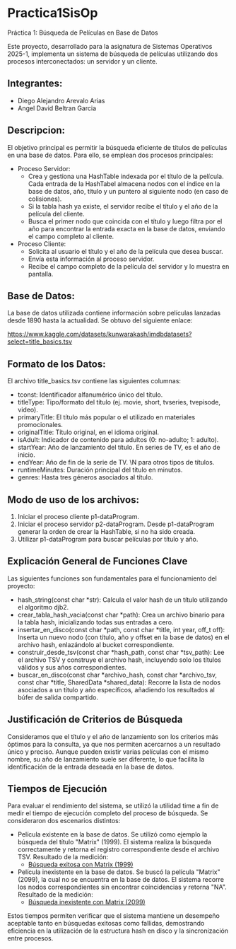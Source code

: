 # Practica1SisOp

Práctica 1: Búsqueda de Películas en Base de Datos

Este proyecto, desarrollado para la asignatura de Sistemas Operativos 2025-1, implementa un sistema de búsqueda de películas utilizando dos procesos interconectados: un servidor y un cliente.


## Integrantes:
- Diego Alejandro Arevalo Arias
- Angel David Beltran Garcia


## Descripcion:

El objetivo principal es permitir la búsqueda eficiente de títulos de películas en una base de datos. Para ello, se emplean dos procesos principales:

- Proceso Servidor:
   - Crea y gestiona una HashTable indexada por el título de la película. Cada entrada de la HashTabel almacena nodos con el índice en la base de datos, año, título y un puntero al siguiente nodo (en caso de colisiones).
   - Si la tabla hash ya existe, el servidor recibe el título y el año de la película del cliente.
   - Busca el primer nodo que coincida con el título y luego filtra por el año para encontrar la entrada exacta en la base de datos, enviando el campo completo al cliente.
- Proceso Cliente:
   - Solicita al usuario el título y el año de la película que desea buscar.
   - Envía esta información al proceso servidor.
   - Recibe el campo completo de la película del servidor y lo muestra en pantalla.


## Base de Datos:  

La base de datos utilizada contiene información sobre películas lanzadas desde 1890 hasta la actualidad. Se obtuvo del siguiente enlace:

  https://www.kaggle.com/datasets/kunwarakash/imdbdatasets?select=title_basics.tsv


## Formato de los Datos: 

El archivo title_basics.tsv contiene las siguientes columnas:
 * tconst: Identificador alfanumérico único del título.
 * titleType: Tipo/formato del título (ej. movie, short, tvseries, tvepisode, video).
 * primaryTitle: El título más popular o el utilizado en materiales promocionales.
 * originalTitle: Título original, en el idioma original.
 * isAdult: Indicador de contenido para adultos (0: no-adulto; 1: adulto).
 * startYear: Año de lanzamiento del título. En series de TV, es el año de inicio.
 * endYear: Año de fin de la serie de TV. \N para otros tipos de títulos.
 * runtimeMinutes: Duración principal del título en minutos.
 * genres: Hasta tres géneros asociados al título.


## Modo de uso de los archivos:

1) Iniciar el proceso cliente p1-dataProgram.
1) Iniciar el proceso servidor p2-dataProgram. Desde p1-dataProgram generar la orden de crear la HashTable, si no ha sido creada.
3) Utilizar p1-dataProgram para buscar películas por título y año.


## Explicación General de Funciones Clave

Las siguientes funciones son fundamentales para el funcionamiento del proyecto:
- hash_string(const char *str): Calcula el valor hash de un título utilizando el algoritmo djb2.
- crear_tabla_hash_vacia(const char *path): Crea un archivo binario para la tabla hash, inicializando todas sus entradas a cero.
- insertar_en_disco(const char *path, const char *title, int year, off_t off): Inserta un nuevo nodo (con título, año y offset en la base de datos) en el archivo hash, enlazándolo al bucket correspondiente.
- construir_desde_tsv(const char *hash_path, const char *tsv_path): Lee el archivo TSV y construye el archivo hash, incluyendo solo los títulos válidos y sus años correspondientes.
- buscar_en_disco(const char *archivo_hash, const char *archivo_tsv, const char *title, SharedData *shared_data): Recorre la lista de nodos asociados a un título y año específicos, añadiendo los resultados al búfer de salida compartido.


## Justificación de Criterios de Búsqueda

Consideramos que el título y el año de lanzamiento son los criterios más óptimos para la consulta, ya que nos permiten acercarnos a un resultado único y preciso. Aunque pueden existir varias películas con el mismo nombre, su año de lanzamiento suele ser diferente, lo que facilita la identificación de la entrada deseada en la base de datos.

## Tiempos de Ejecución
Para evaluar el rendimiento del sistema, se utilizó la utilidad time a fin de medir el tiempo de ejecución completo del proceso de búsqueda. Se consideraron dos escenarios distintos:

- Película existente en la base de datos. 
Se utilizó como ejemplo la búsqueda del título "Matrix" (1999). El sistema realiza la búsqueda correctamente y retorna el registro correspondiente desde el archivo TSV.
Resultado de la medición:
  - [Búsqueda exitosa con Matrix (1999)](https://github.com/user-attachments/assets/24e9459e-da6c-4662-b191-433863e83d97)
- Película inexistente en la base de datos. 
Se buscó la película "Matrix" (2099), la cual no se encuentra en la base de datos. El sistema recorre los nodos correspondientes sin encontrar coincidencias y retorna "NA".
Resultado de la medición:
  - [Búsqueda inexistente con Matrix (2099)](https://github.com/user-attachments/assets/5e2b9fe2-1c19-4cc9-939f-a88761046c7a)

Estos tiempos permiten verificar que el sistema mantiene un desempeño aceptable tanto en búsquedas exitosas como fallidas, demostrando eficiencia en la utilización de la estructura hash en disco y la sincronización entre procesos.
